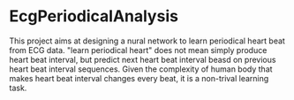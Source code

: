 # EcgPeriodicalAnalysis
This project aims at designing a nural network to learn periodical heart beat from ECG data. "learn periodical heart" does not mean simply produce heart beat interval, but predict next heart beat interval beasd on previous heart beat interval sequences. Given the complexity of human body that makes heart beat interval changes every beat, it is a non-trival learning task.
